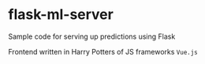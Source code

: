 # flask-ml-server
Sample code for serving up predictions using Flask

Frontend written in Harry Potters of JS frameworks `Vue.js`
